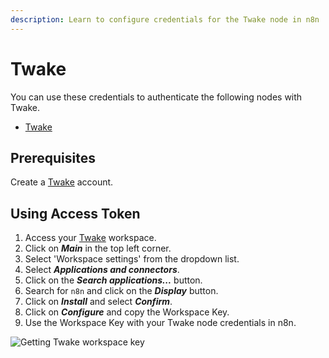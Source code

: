 ```yaml
---
description: Learn to configure credentials for the Twake node in n8n
---
```


# Twake

You can use these credentials to authenticate the following nodes with Twake.
- [Twake](../../nodes-library/nodes/Twake/README.md)

## Prerequisites

Create a [Twake](https://twake.app/) account.

## Using Access Token

1. Access your [Twake](https://web.twake.app) workspace.
2. Click on ***Main*** in the top left corner.
3. Select 'Workspace settings' from the dropdown list.
4. Select ***Applications and connectors***.
5. Click on the ***Search applications...*** button.
6. Search for `n8n` and click on the ***Display*** button.
7. Click on ***Install*** and select ***Confirm***.
8. Click on ***Configure*** and copy the Workspace Key.
9. Use the Workspace Key with your Twake node credentials in n8n.

![Getting Twake workspace key](./using-workspace-key.gif)
